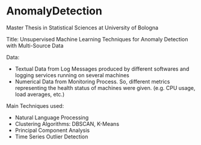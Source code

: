 # AnomalyDetection
Master Thesis in Statistical Sciences at University of Bologna

Title: Unsupervised Machine Learning Techniques for Anomaly Detection with Multi-Source Data

Data: 
- Textual Data from Log Messages produced by different softwares and logging services running on several machines
- Numerical Data from Monitoring Process. So, different metrics representing the health status of machines were given. (e.g. CPU usage, load averages, etc.)



Main Techniques used:

- Natural Language Processing
- Clustering Algorithms: DBSCAN, K-Means
- Principal Component Analysis
- Time Series Outlier Detection
